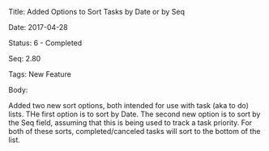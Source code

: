 Title:  Added Options to Sort Tasks by Date or by Seq

Date:   2017-04-28

Status: 6 - Completed

Seq:    2.80

Tags:   New Feature

Body:   
 
Added two new sort options, both intended for use with task (aka to do) lists. THe first option is to sort by Date. The second new option is to sort by the Seq field, assuming that this is being used to track a task priority. For both of these sorts, completed/canceled tasks will sort to the bottom of the list. 



